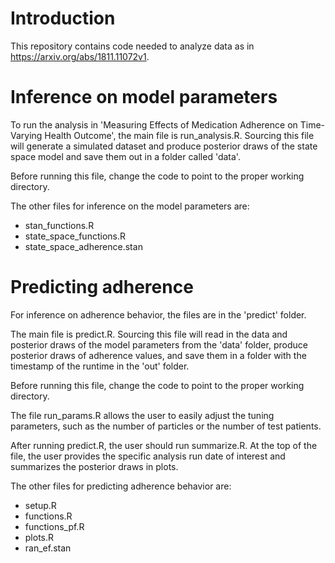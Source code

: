# Introduction

This repository contains code needed to analyze data as in https://arxiv.org/abs/1811.11072v1.

# Inference on model parameters

To run the analysis in 'Measuring Effects of Medication Adherence on Time-Varying Health Outcome', the main file is run_analysis.R. Sourcing this file will generate a simulated dataset and produce posterior draws of the state space model and save them out in a folder called 'data'.

Before running this file, change the code to point to the proper working directory.

The other files for inference on the model parameters are:

- stan_functions.R
- state_space_functions.R
- state_space_adherence.stan

# Predicting adherence

For inference on adherence behavior, the files are in the 'predict' folder.

The main file is predict.R. Sourcing this file will read in the data and posterior draws of the model parameters from the 'data' folder, produce posterior draws of adherence values, and save them in a folder with the timestamp of the runtime in the 'out' folder.

Before running this file, change the code to point to the proper working directory.

The file run_params.R allows the user to easily adjust the tuning parameters, such as the number of particles or the number of test patients.

After running predict.R, the user should run summarize.R. At the top of the file, the user provides the specific analysis run date of interest and summarizes the posterior draws in plots.

The other files for predicting adherence behavior are:

- setup.R
- functions.R
- functions_pf.R
- plots.R
- ran_ef.stan


